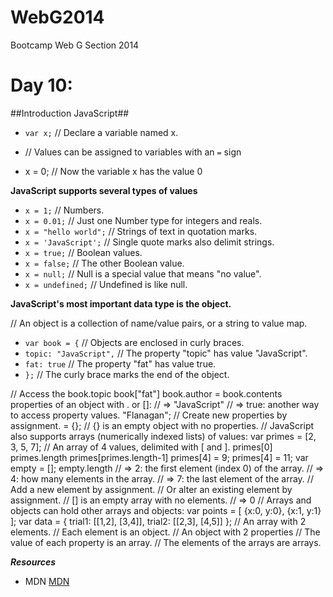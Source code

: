 WebG2014
========

Bootcamp Web G Section 2014


Day 10:
=========================

##Introduction JavaScript##

- `var x;` // Declare a variable named x.

- // Values can be assigned to variables with an `=` sign
- x = 0; // Now the variable x has the value 0

**JavaScript supports several types of values**
- `x = 1;` // Numbers.
- `x = 0.01;` // Just one Number type for integers and reals.
- `x = "hello world";` // Strings of text in quotation marks.
- `x = 'JavaScript';` // Single quote marks also delimit strings.
- `x = true;` // Boolean values.
- `x = false;` // The other Boolean value.
- `x = null;` // Null is a special value that means "no value".
- `x = undefined;` // Undefined is like null.


**JavaScript's most important data type is the object.**

// An object is a collection of name/value pairs, or a string to value map.
- `var book = {`			// Objects are enclosed in curly braces.
- `topic: "JavaScript",` 	// The property "topic" has value "JavaScript". 
- `fat: true` 				// The property "fat" has value true.
- `};`						// The curly brace marks the end of the object.

// Access the book.topic book["fat"] book.author = book.contents
properties of an object with . or []: // => "JavaScript"
// => true: another way to access property values. "Flanagan"; // Create new properties by assignment.
= {}; // {} is an empty object with no properties.
// JavaScript also supports arrays (numerically indexed lists) of values: var primes = [2, 3, 5, 7]; // An array of 4 values, delimited with [ and ].
primes[0]
primes.length primes[primes.length-1] primes[4] = 9; primes[4] = 11;
var empty = []; empty.length
// => 2: the first element (index 0) of the array. // => 4: how many elements in the array.
// => 7: the last element of the array.
// Add a new element by assignment.
// Or alter an existing element by assignment. // [] is an empty array with no elements.
// => 0
// Arrays and objects can hold other arrays and objects:
var points = [ {x:0, y:0},
{x:1, y:1} ];
var data = {
trial1: [[1,2], [3,4]], trial2: [[2,3], [4,5]]
};
// An array with 2 elements. // Each element is an object.
// An object with 2 properties
// The value of each property is an array. // The elements of the arrays are arrays.

***Resources***
- MDN [MDN](https://developer.mozilla.org/en-US/docs/Web/JavaScript)